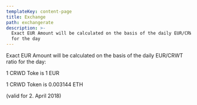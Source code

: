 ```yaml
---
templateKey: content-page
title: Exchange
path: exchangerate
description: >-
  Exact EUR Amount will be calculated on the basis of the daily EUR/CRWT ratio
  for the day
---
```

Exact EUR Amount will be calculated on the basis of the daily EUR/CRWT ratio for the day:

1 CRWD Toke is 1 EUR

1 CRWD Token is 0.003144 ETH

(valid for 2. April 2018)

